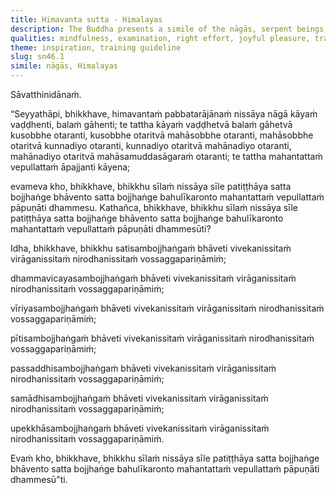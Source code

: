 ```yaml
---
title: Himavanta sutta - Himalayas
description: The Buddha presents a simile of the nāgās, serpent beings, who rely on the Himalayas to nurture their bodies and acquire strength before entering the ocean, as a metaphor for the bhikkhu cultivating the seven factors of awakening to attain greatness and expansiveness of mental qualities.
qualities: mindfulness, examination, right effort, joyful pleasure, tranquility, collectedness, equanimity, cultivation, ethical conduct
theme: inspiration, training guideline
slug: sn46.1
simile: nāgās, Himalayas
---
```


Sāvatthinidānaṁ.

“Seyyathāpi, bhikkhave, himavantaṁ pabbatarājānaṁ nissāya nāgā kāyaṁ vaḍḍhenti, balaṁ gāhenti; te tattha kāyaṁ vaḍḍhetvā balaṁ gāhetvā kusobbhe otaranti, kusobbhe otaritvā mahāsobbhe otaranti, mahāsobbhe otaritvā kunnadiyo otaranti, kunnadiyo otaritvā mahānadiyo otaranti, mahānadiyo otaritvā mahāsamuddasāgaraṁ otaranti; te tattha mahantattaṁ vepullattaṁ āpajjanti kāyena;

evameva kho, bhikkhave, bhikkhu sīlaṁ nissāya sīle patiṭṭhāya satta bojjhaṅge bhāvento satta bojjhaṅge bahulīkaronto mahantattaṁ vepullattaṁ pāpuṇāti dhammesu. Kathañca, bhikkhave, bhikkhu sīlaṁ nissāya sīle patiṭṭhāya satta bojjhaṅge bhāvento satta bojjhaṅge bahulīkaronto mahantattaṁ vepullattaṁ pāpuṇāti dhammesūti?

Idha, bhikkhave, bhikkhu satisambojjhaṅgaṁ bhāveti vivekanissitaṁ virāganissitaṁ nirodhanissitaṁ vossaggapariṇāmiṁ;

dhammavicayasambojjhaṅgaṁ bhāveti vivekanissitaṁ virāganissitaṁ nirodhanissitaṁ vossaggapariṇāmiṁ;

vīriyasambojjhaṅgaṁ bhāveti vivekanissitaṁ virāganissitaṁ nirodhanissitaṁ vossaggapariṇāmiṁ;

pītisambojjhaṅgaṁ bhāveti vivekanissitaṁ virāganissitaṁ nirodhanissitaṁ vossaggapariṇāmiṁ;

passaddhisambojjhaṅgaṁ bhāveti vivekanissitaṁ virāganissitaṁ nirodhanissitaṁ vossaggapariṇāmiṁ;

samādhisambojjhaṅgaṁ bhāveti vivekanissitaṁ virāganissitaṁ nirodhanissitaṁ vossaggapariṇāmiṁ;

upekkhāsambojjhaṅgaṁ bhāveti vivekanissitaṁ virāganissitaṁ nirodhanissitaṁ vossaggapariṇāmiṁ.

Evaṁ kho, bhikkhave, bhikkhu sīlaṁ nissāya sīle patiṭṭhāya satta bojjhaṅge bhāvento satta bojjhaṅge bahulīkaronto mahantattaṁ vepullattaṁ pāpuṇāti dhammesū”ti.